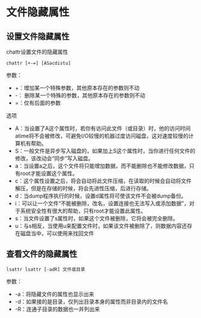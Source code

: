 # 文件隐藏属性

## 设置文件隐藏属性

chattr设置文件的隐藏属性

```text
chattr [+-=] [ASacdistu] 
```

参数： 

* +：增加某一个特殊参数，其他原本存在的参数则不动 
* -： 删除某一个特殊的参数，其他原本存在的参数则不动 
* =：仅有后面的参数

选项

* A：当设置了A这个属性时，若你有访问此文件（或目录）时，他的访问时间atime将不会被修改，可避免I/O较慢的机器过度访问磁盘，这对速度较慢的计算机有帮助。 
* S：一般文件是异步写入磁盘的，如果加上S这个属性时，当你进行任何文件的修改，该改动会“同步”写入磁盘。 
* a：当设置a之后，这个文件将只能增加数据，而不能删除也不能修改数据，只有root才能设置这个属性。 
* c：这个属性设置之后，将会自动将此文件压缩，在读取的时候会自动将文件解压，但是在存储的时候，将会先进性压缩，后进行存储。 
* d：当dump程序执行的时候，设置d属性将可使该文件不会被dump备份。 
* i：可以让一个文件“不能被删除，改名，设置连接也无法写入或添加数据”，对于系统安全性有很大的帮助，只有root才能设置此属性。 
* s：当文件设置了s属性时，如果这个文件被删除，它将会被完全删除。 
* u：与s相反，当使用u来配置文件时，如果该文件被删除了，则数据内容还存在磁盘当中，可以使用来找回文件

## 查看文件的隐藏属性

```text
lsattr lsattr [-adR] 文件或目录 
```

参数： 

* -a：将隐藏文件的属性也显示出来 
* -d：如果接的是目录，仅列出目录本身的属性而非目录内的文件名 
* -R：连通子目录的数据也一并列出来

